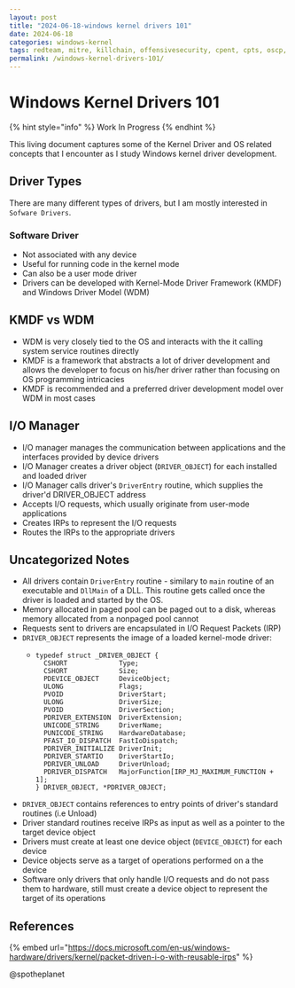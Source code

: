 ```yaml
---
layout: post
title: "2024-06-18-windows kernel drivers 101"
date: 2024-06-18
categories: windows-kernel
tags: redteam, mitre, killchain, offensivesecurity, cpent, cpts, oscp, exploit
permalink: /windows-kernel-drivers-101/
---
```


# Windows Kernel Drivers 101

{% hint style="info" %}
Work In Progress
{% endhint %}

This living document captures some of the Kernel Driver and OS related concepts that I encounter as I study Windows kernel driver development.

## Driver Types

There are many different types of drivers, but I am mostly interested in `Sofware Drivers`.

### Software Driver

* Not associated with any device
* Useful for running code in the kernel mode
* Can also be a user mode driver
* Drivers can be developed with Kernel-Mode Driver Framework \(KMDF\) and Windows Driver Model \(WDM\)

## KMDF vs WDM

* WDM is very closely tied to the OS and interacts with the it calling system service routines directly
* KMDF is a framework that abstracts a lot of driver development and allows the developer to focus on his/her driver rather than focusing on OS programming intricacies
* KMDF is recommended and a preferred driver development model over WDM in most cases

## I/O Manager

* I/O manager manages the communication between applications and the interfaces provided by device drivers
* I/O Manager creates a driver object \(`DRIVER_OBJECT`\) for each installed and loaded driver
* I/O Manager calls driver's `DriverEntry` routine, which supplies the driver'd DRIVER\_OBJECT address
* Accepts I/O requests, which usually originate from user-mode applications
* Creates IRPs to represent the I/O requests
* Routes the IRPs to the appropriate drivers

## Uncategorized Notes

* All drivers contain `DriverEntry` routine - similary to `main` routine of an executable and `DllMain` of a DLL. This routine gets called once the driver is loaded and started by the OS.
* Memory allocated in paged pool can be paged out to a disk, whereas memory allocated from a  nonpaged pool cannot
* Requests sent to drivers are encapsulated in I/O Request Packets \(IRP\)
* `DRIVER_OBJECT` represents the image of a loaded kernel-mode driver:
  * ```text
    typedef struct _DRIVER_OBJECT {
      CSHORT             Type;
      CSHORT             Size;
      PDEVICE_OBJECT     DeviceObject;
      ULONG              Flags;
      PVOID              DriverStart;
      ULONG              DriverSize;
      PVOID              DriverSection;
      PDRIVER_EXTENSION  DriverExtension;
      UNICODE_STRING     DriverName;
      PUNICODE_STRING    HardwareDatabase;
      PFAST_IO_DISPATCH  FastIoDispatch;
      PDRIVER_INITIALIZE DriverInit;
      PDRIVER_STARTIO    DriverStartIo;
      PDRIVER_UNLOAD     DriverUnload;
      PDRIVER_DISPATCH   MajorFunction[IRP_MJ_MAXIMUM_FUNCTION + 1];
    } DRIVER_OBJECT, *PDRIVER_OBJECT;
    ```
* `DRIVER_OBJECT` contains references to entry points of driver's standard routines \(i.e Unload\)
* Driver standard routines receive IRPs as input as well as a pointer to the target device object
* Drivers must create at least one device object \(`DEVICE_OBJECT`\) for each device
* Device objects serve as a target of operations performed on a the device
* Software only drivers that only handle I/O requests and do not pass them to hardware, still must create a device object to represent the target of its operations

## References

{% embed url="https://docs.microsoft.com/en-us/windows-hardware/drivers/kernel/packet-driven-i-o-with-reusable-irps" %}



@spotheplanet
